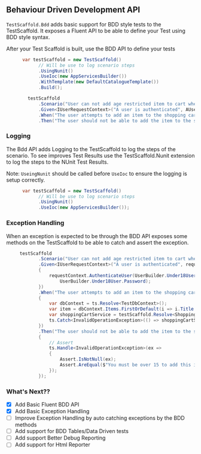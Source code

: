 ## Behaviour Driven Development API

`TestScaffold.Bdd` adds basic support for BDD style tests to the TestScaffold. 
It exposes a Fluent API to be able to define your Test using BDD style syntax.

After your Test Scaffold is built, use the BDD API to define your tests

```csharp
      var testScaffold = new TestScaffold()
            // Will be use to log scenario steps
            .UsingNunit()
            .UseIoc(new AppServicesBuilder())
            .WithTemplate(new DefaultCatalogueTemplate())
            .Build();

        testScaffold
            .Scenario("User can not add age restricted item to cart when under aged")
            .Given<IUserRequestContext>("A user is authenticated", AUserIsAuthenticated)
            .When("The user attempts to add an item to the shopping cart", WhenTheUserAddsItemToCart)
            .Then("The user should not be able to add the item to the shopping cart", ThenTheUserCanNotAddAgeRestrictedContent);
```

### Logging
The Bdd API adds Logging to the TestScaffold to log the steps of the scenario. To see improves Test Results use the TestScaffold.Nunit extension to log the steps to the NUnit Test Results.

Note: `UseingNunit` should be called before `UseIoc` to ensure the logging is setup correctly.
```csharp
      var testScaffold = new TestScaffold()
            // Will be use to log scenario steps
            .UsingNunit()
            .UseIoc(new AppServicesBuilder());
```

### Exception Handling
When an exception is expected to be through the BDD API exposes some methods on the TestScaffold to be able to catch and assert the exception.
```csharp
     testScaffold
            .Scenario("User can not add age restricted item to cart when under aged")
            .Given<IUserRequestContext>("A user is authenticated", requestContext =>
            {
                requestContext.AuthenticateUser(UserBuilder.Under18User.Email,
                    UserBuilder.Under18User.Password);
            })
            .When("The user attempts to add an item to the shopping cart", ts =>
            {
                var dbContext = ts.Resolve<TestDbContext>();
                var item = dbContext.Items.FirstOrDefault(i => i.Title == Defaults.CatalogueItems.DeadPool);
                var shoppingCartService = testScaffold.Resolve<ShoppingCartService>();
                ts.Catch<InvalidOperationException>(() => shoppingCartService.AddItemToCart(item!.Id));
            })
            .Then("The user should not be able to add the item to the shopping cart", ts =>
            {
                // Assert
                ts.Handle<InvalidOperationException>(ex =>
                {
                    Assert.IsNotNull(ex);
                    Assert.AreEqual($"You must be over 15 to add this item", ex.Message);
                });
            });
```  

### What's Next??

- [x] Add Basic Fluent BDD API
- [x] Add Basic Exception Handling 
- [ ] Improve Exception Handling by auto catching exceptions by the BDD methods
- [ ] Add support for BDD Tables/Data Driven tests
- [ ] Add support Better Debug Reporting
- [ ] Add support for Html Reporter
